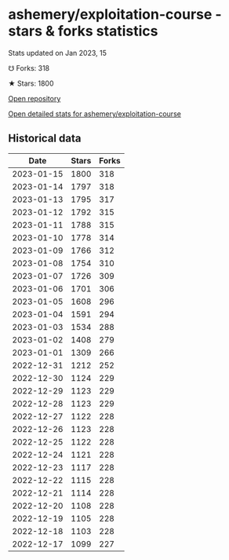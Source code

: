 # ashemery/exploitation-course - stars & forks statistics

Stats updated on Jan 2023, 15

☋ Forks: 318

★ Stars: 1800

[Open repository](https://github.com/ashemery/exploitation-course)

[Open detailed stats for ashemery/exploitation-course](https://reviewgithub.com/rep/ashemery/exploitation-course)

## Historical data
| Date | Stars | Forks |
|------|-------|-------|
| 2023-01-15 | 1800 | 318 | 
| 2023-01-14 | 1797 | 318 | 
| 2023-01-13 | 1795 | 317 | 
| 2023-01-12 | 1792 | 315 | 
| 2023-01-11 | 1788 | 315 | 
| 2023-01-10 | 1778 | 314 | 
| 2023-01-09 | 1766 | 312 | 
| 2023-01-08 | 1754 | 310 | 
| 2023-01-07 | 1726 | 309 | 
| 2023-01-06 | 1701 | 306 | 
| 2023-01-05 | 1608 | 296 | 
| 2023-01-04 | 1591 | 294 | 
| 2023-01-03 | 1534 | 288 | 
| 2023-01-02 | 1408 | 279 | 
| 2023-01-01 | 1309 | 266 | 
| 2022-12-31 | 1212 | 252 | 
| 2022-12-30 | 1124 | 229 | 
| 2022-12-29 | 1123 | 229 | 
| 2022-12-28 | 1123 | 229 | 
| 2022-12-27 | 1122 | 228 | 
| 2022-12-26 | 1123 | 228 | 
| 2022-12-25 | 1122 | 228 | 
| 2022-12-24 | 1121 | 228 | 
| 2022-12-23 | 1117 | 228 | 
| 2022-12-22 | 1115 | 228 | 
| 2022-12-21 | 1114 | 228 | 
| 2022-12-20 | 1108 | 228 | 
| 2022-12-19 | 1105 | 228 | 
| 2022-12-18 | 1103 | 228 | 
| 2022-12-17 | 1099 | 227 | 

